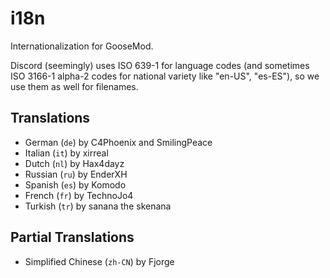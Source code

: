# i18n
Internationalization for GooseMod.

Discord (seemingly) uses ISO 639-1 for language codes (and sometimes ISO 3166-1 alpha-2 codes for national variety like "en-US", "es-ES"), so we use them as well for filenames.

## Translations

 - German (`de`) by C4Phoenix and SmilingPeace
 - Italian (`it`) by xirreal
 - Dutch (`nl`) by Hax4dayz
 - Russian (`ru`) by EnderXH
 - Spanish (`es`) by Komodo
 - French (`fr`) by TechnoJo4
 - Turkish (`tr`) by sanana the skenana

## Partial Translations

  - Simplified Chinese (`zh-CN`) by Fjorge